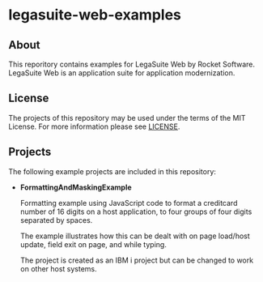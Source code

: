 # legasuite-web-examples
## About
This reporitory contains examples for LegaSuite Web by Rocket Software. LegaSuite Web is an application suite for application modernization.

## License
The projects of this repository may be used under the terms of the MIT License.
For more information please see [LICENSE](LICENSE).

## Projects
The following example projects are included in this repository:

- **FormattingAndMaskingExample**

  Formatting example using JavaScript code to format a creditcard number of 16 digits on a host application, to four groups of four digits separated by spaces.
  
  The example illustrates how this can be dealt with on page load/host update, field exit on page, and while typing.
  
  The project is created as an IBM i project but can be changed to work on other host systems.

